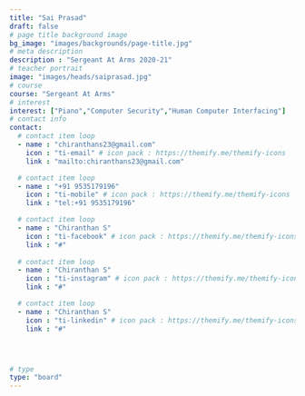 ```yaml
---
title: "Sai Prasad"
draft: false
# page title background image
bg_image: "images/backgrounds/page-title.jpg"
# meta description
description : "Sergeant At Arms 2020-21"
# teacher portrait
image: "images/heads/saiprasad.jpg"
# course
course: "Sergeant At Arms"
# interest
interest: ["Piano","Computer Security","Human Computer Interfacing"]
# contact info
contact:
  # contact item loop
  - name : "chiranthans23@gmail.com"
    icon : "ti-email" # icon pack : https://themify.me/themify-icons
    link : "mailto:chiranthans23@gmail.com"

  # contact item loop
  - name : "+91 9535179196"
    icon : "ti-mobile" # icon pack : https://themify.me/themify-icons
    link : "tel:+91 9535179196"

  # contact item loop
  - name : "Chiranthan S"
    icon : "ti-facebook" # icon pack : https://themify.me/themify-icons
    link : "#"
  
  # contact item loop
  - name : "Chiranthan S"
    icon : "ti-instagram" # icon pack : https://themify.me/themify-icons
    link : "#"

  # contact item loop
  - name : "Chiranthan S"
    icon : "ti-linkedin" # icon pack : https://themify.me/themify-icons
    link : "#"




# type
type: "board"
---
```

